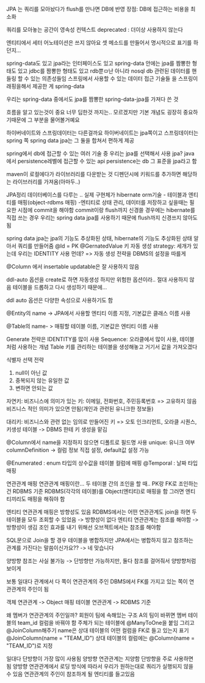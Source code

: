 JPA 는 쿼리를 모아놨다가 flush를 만나면 DB에 반영
장점: DB에 접근하는 비용을 최소화

쿼리를 모아놓는 공간이 영속성 컨텍스트
deprecated : 더이상 사용하지 않는다

엔티티에서 세터 어노테이션은 쓰지 않아요
셋 메소드를 만들어서 명시적으로 표기를 하던지...

spring-data도 있고 jpa라는 인터페이스도 있고
spring-data 안에는 jpa를 짬뽕한 형태도 있고 jdbc를 짬뽕한 형태도 있고
rdb뿐ㅁ난 아니라 nosql db 관련된 데이터를 핸들링 할 수 있는 의존성들임
스프링에서 사용할 수 있는 데이터 접근 기술들
을 스프링이 래핑을해서 제공한 게 spring-data

우리는 spring-data 중에서도 jpa를 짬뽕한 spring-data-jpa를 가져다 쓴 것

흐름을 알고 있는것이 중요
너무 딥한것 까지는.. 모르겠지만
기본 개념도 굉장히 중요하기때문에 그 부분을 물어볼거예요

하이버네이트와 스프링데이터는 다른걸까요
하이버네이트는 jpa쪽이고 스프링데이터는 spring 쪽
spring data jpa는 그 둘을 합쳐서 편하게 제공

spring에서 db에 접근할 수 있는 여러 기술 중 우리는 jpa를 선택해서 사용
jpa? java에서 persistence레벨에 접근할 수 있는 api
persistence는 db
그 표준을 jpa라고 함

maven이 로컬에다가 라이브러리를 다운받는 것
디펜던시에 키워드를 추가하면 해당하는 라이브러리를 가져옴(아마두..)

JPA정리
데이터베이스를 다루는 ..
실제 구현체가 hibernate
orm기술 - 테이블과 엔티티를 매핑(object-rdbms 매핑)
	    -엔티티로 상태 관리, 데이터를 저장하고 싶을때는 필요한 시점에 commit을 해야함
commit이랑 flush까지 신경쓸 경우에는 hibernate를 직접 쓰는 경우
우리는 spring data jpa를 사용하기 때문에 flush까지 신경쓰지 않아도됨

spring data jpa는 jpa의 기능도 추상화된 상태, hibernate의 기능도 추상화된 상태
알아서 쿼리를 만들어줌
@Id = PK
@GernatedValue 키 자동 생성
strategy: 세개가 있는데 우리는 IDENTITY 사용
먼데? => 자동 생성 전략을 DBMS의 설정을 따를게

@Column 에서 insertable updatable은 잘 사용하지 않음

ddl-auto 옵션을 create로 하면 자동생성
하지만 위험한 옵션이라.. 절대 사용하지 않음
테이블을 드롭하고 다시 생성하기 때문에...

ddl auto 옵션은 다양한 속성으로 사용하기도 함

@Entity의 name -> JPA에서 사용할 엔티티 이름 지정, 기본값은 클래스 이름 사용

@Table의 name- > 매핑할 테이블 이름, 기본값은 엔티티 이름 사용

Generate 전략은 IDENTITY를 많이 사용
Sequence: 오라클에서 많이 사용, 테이블처럼 사용하는 개념
Table 키를 관리하는 테이블을 생성해놓고 거기서 값을 가져오겠다

식별자 선택 전략
1. null이 아닌 값
2. 중복되지 않는 유일한 값
3. 변하면 안되는 값

자연키: 비즈니스에 의미가 있는 키: 이메일, 전화번호, 주민등록번호 => 고유하지 않음
비즈니스 적인 의미가 있으면 안됨(개인과 관련된 유니크한 정보들)

대리키: 비즈니스와 관련 없는 임의로 만들어진 키 => 오토 인크리먼트, 오라클 시퀀스, 키생성 테이블
-> DBMS 한테 키 생성을 맡김

@Column에서 name을 지정하지 않으면 디폴트로 필드명 사용
unique: 유니크 여부
columnDefinition -> 컬럼 정보 직접 설정, default값 설정 가능

@Enumerated : enum 타입의 상수값을 테이블 컬럼에 매핑
@Temporal : 날짜 타입 매핑

연관관계 매핑
연관관계 매핑이란... 두 테이블 간의 조인을 할 때..
PK랑 FK로 조인하는건 RDBMS 기준
RDBMS(각각의 테이블)를 Object(엔티티)로 매핑을 함
그러면 엔티티끼리도 매핑을 해줘야 함

엔티티 연관관계 매핑은 방향성도 있음
RDBMS에서는 어떤 연관관계도 join을 하면 두 테이블을 모두 조회할 수 있었음
 -> 방향성이 없다
엔티티 연관관계는 참조를 해야함 -> 방향성이 생김
조인 효과를 내기 위해선 오브젝트에서는 참조를 해야함

SQL문으로 Join을 할 경우 테이블을 병합하지만 JPA에서는 병합하지 않고 참조하는 관계를 가진다는 말씀이신가요?? -> 네 맞습니다

양방향 참조는 사실 불가능 -> 단방향만 가능하지만, 둘다 참조를 걸어줘서 양방향처럼 보이게

보통 일대다 관계에서 다 쪽이 연관관계의 주인
DBMS에서 FK를 가지고 있는 쪽이 연관관계의 주인이 됨

객체 연관관계 -> Object 매핑
테이블 연관관계 -> RDBMS 기준

왜 멤버가 연관관계의 주인일까?
회원이 팀에 속해있는 구조
A의 팀이 바뀌면 멤버 테이블의 team_id 컬럼을 바꿔야 함
주체가 되는 테이블에 @ManyToOne을 붙임
그리고@JoinColumn해주기 name은 상대 테이블의 어떤 컬럼을 FK로 들고 있는지 표기
@JoinColumn(name = "TEAM_ID")
상대 테이블의 컬럼에는 @Column(name = "TEAM_ID")로 지정

일대다 단방향이 가장 많이 사용됨
양방향 연관관계는 지양함
단방향을 주로 사용하면 됨
양방향 연관관계에서 로딩 방식에 따라서 우리가 원하는대로 쿼리가 실행되지 않을 수 있음
연관관계의 주인이 참조하게 될 엔티티를 들고있음